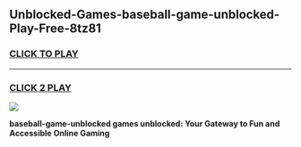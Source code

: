 
## Unblocked-Games-baseball-game-unblocked-Play-Free-8tz81
<h3>
<a href="https://premium76.site?title=baseball-game-unblocked&ref=10A">CLICK TO PLAY</a></h3>
<hr>

<h3>
<a href="https://premium76.site?title=baseball-game-unblocked&ref=10A">CLICK 2 PLAY</a>
  
</h3>

<a href="https://premium76.site?title=baseball-game-unblocked&ref=10A"><img src="https://clearcache.store/games.png"></a>


**baseball-game-unblocked games unblocked: Your Gateway to Fun and Accessible Online Gaming**
